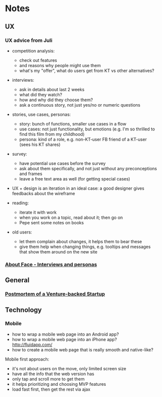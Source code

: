 # Notes

## UX

### UX advice from Juli

- competition analysis:
    - check out features
    - and reasons why people might use them
    - what's my "offer", what do users get from KT vs other alternatives?

- interviews:
    - ask in details about last 2 weeks
    - what did they watch?
    - how and why did they choose them?
    - ask a continuous story, not just yes/no or numeric questions

- stories, use cases, personas:
    - story: bunch of functions, smaller use cases in a flow
    - use cases: not just functionality, but emotions (e.g. I'm so thrilled to find this film from my childhood)
    - persona: kind of a role, e.g. non-KT-user FB friend of a KT-user (sees his KT shares)

- survey:
    - have potential use cases before the survey
    - ask about them specifically, and not just without any preconceptions and frames
    - leave a free text area as well (for getting special cases)

- UX + design is an iteration in an ideal case: a good designer gives feedbacks about the wireframe

- reading:
    - iterate it with work
    - when you work on a topic, read about it; then go on
    - Pepe sent some notes on books

- old users:
    - let them complain about changes, it helps them to bear these
    - give them help when changing things, e.g. tooltips and messages that show them around on the new site


### [About Face - Interviews and personas](about-face-interviews-and-personas.md)



## General

### [Postmortem of a Venture-backed Startup](postmortem-of-a-venture-backed-startup.md)



## Technology

### Mobile

- how to wrap a mobile web page into an Android app?
- how to wrap a mobile web page into an iPhone app? http://fluidapp.com/
- how to create a mobile web page that is really smooth and native-like?

Mobile first approach:

- it's not about users on the move, only limited screen size
- have all the info that the web version has
- only tap and scroll more to get them
- it helps prioritizing and choosing MVP features
- load fast first, then get the rest via ajax

